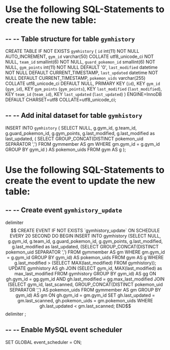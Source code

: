 Use the following SQL-Statements to create the new table:
=========================================================

--
-- Table structure for table `gymhistory`
--
CREATE TABLE IF NOT EXISTS `gymhistory` (
  `id` int(11) NOT NULL AUTO_INCREMENT,
  `gym_id` varchar(50) COLLATE utf8_unicode_ci NOT NULL,
  `team_id` smallint(6) NOT NULL,
  `guard_pokemon_id` smallint(6) NOT NULL,
  `gym_points` int(11) NOT NULL DEFAULT '0',
  `last_modified` datetime NOT NULL DEFAULT CURRENT_TIMESTAMP,
  `last_updated` datetime NOT NULL DEFAULT CURRENT_TIMESTAMP,
  `pokemon_uids` varchar(255) COLLATE utf8_unicode_ci DEFAULT NULL,
  PRIMARY KEY (`id`),
  KEY `gym_id` (`gym_id`),
  KEY `gym_points` (`gym_points`),
  KEY `last_modified` (`last_modified`),
  KEY `team_id` (`team_id`),
  KEY `last_updated` (`last_updated`)
) ENGINE=InnoDB DEFAULT CHARSET=utf8 COLLATE=utf8_unicode_ci;

--
-- Add inital dataset for table `gymhistory`
--
INSERT INTO `gymhistory`
  (
    SELECT NULL, g.gym_id, g.team_id, g.guard_pokemon_id, g.gym_points, g.last_modified, g.last_modified as last_updated,
    (
      SELECT GROUP_CONCAT(DISTINCT pokemon_uid SEPARATOR ',')
      FROM gymmember AS gm
      WHERE gm.gym_id = g.gym_id GROUP BY gym_id
    ) AS pokemon_uids
    FROM gym AS g
  );


Use the following SQL-Statements to create the event to update the new table:
=============================================================================

--
-- Create event `gymhistory_update`
--
delimiter $$
CREATE EVENT IF NOT EXISTS `gymhistory_update`
  ON SCHEDULE EVERY 20 SECOND
  DO BEGIN
    INSERT INTO gymhistory (SELECT NULL, g.gym_id, g.team_id, g.guard_pokemon_id, g.gym_points, g.last_modified, g.last_modified as last_updated, (SELECT GROUP_CONCAT(DISTINCT pokemon_uid SEPARATOR ',') FROM gymmember AS gm WHERE gm.gym_id = g.gym_id GROUP BY gym_id) AS pokemon_uids FROM gym AS g WHERE g.last_modified > (SELECT MAX(last_modified) FROM gymhistory));
    UPDATE gymhistory AS gh
    JOIN (SELECT gym_id, MAX(last_modified) as max_last_modified FROM gymhistory GROUP BY gym_id)
    AS gg ON gh.gym_id = gg.gym_id AND gh.last_modified = gg.max_last_modified
    JOIN (SELECT gym_id, last_scanned, GROUP_CONCAT(DISTINCT pokemon_uid SEPARATOR ',') AS pokemon_uids FROM gymmember AS gm GROUP BY gym_id)
    AS gm ON gh.gym_id = gm.gym_id
    SET gh.last_updated = gm.last_scanned, gh.pokemon_uids = gm.pokemon_uids
    WHERE gh.last_updated < gm.last_scanned;
  END$$
delimiter ;

--
-- Enable MySQL event scheduler
--
SET GLOBAL event_scheduler = ON;